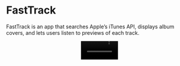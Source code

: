 # FastTrack
FastTrack is an app that searches Apple’s iTunes API, displays album covers, and lets users listen to previews of each track.

<div align="center">
  <video src="https://user-images.githubusercontent.com/88806542/210680760-0b945bff-372f-4d8c-b2df-d300f5b04eab.mov)" width=100/>
<div/>
  
